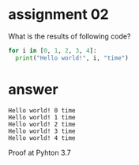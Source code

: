 # assignment 02
What is the results of following code?
```python
for i in [0, 1, 2, 3, 4]:
  print("Hello world!", i, "time")
```
# answer 
```
Hello world! 0 time
Hello world! 1 time
Hello world! 2 time
Hello world! 3 time
Hello world! 4 time
```
Proof at Pyhton 3.7
